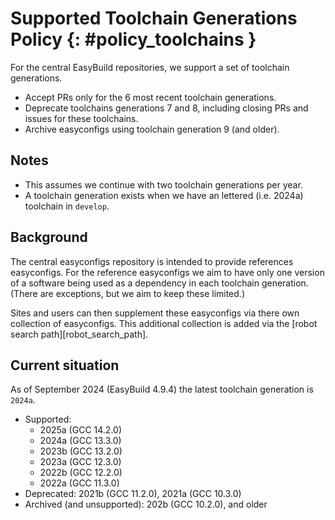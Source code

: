 # Supported Toolchain Generations Policy {: #policy_toolchains }

For the central EasyBuild repositories, we support a set of toolchain generations.

* Accept PRs only for the 6 most recent toolchain generations.
* Deprecate toolchains generations 7 and 8, including closing PRs and issues for these toolchains.
* Archive easyconfigs using toolchain generation 9 (and older).

## Notes

* This assumes we continue with two toolchain generations per year.
* A toolchain generation exists when we have an lettered (i.e. 2024a) toolchain in `develop`.

## Background

The central easyconfigs repository is intended to provide references easyconfigs. For the reference easyconfigs we
aim to have only one version of a software being used as a dependency in each toolchain generation. (There are
exceptions, but we aim to keep these limited.)

Sites and users can then supplement these easyconfigs via there own collection of easyconfigs. This additional
collection is added via the [robot search path][robot_search_path].

## Current situation

As of September 2024 (EasyBuild 4.9.4) the latest toolchain generation is `2024a`.

* Supported:
    * 2025a (GCC 14.2.0)
    * 2024a (GCC 13.3.0)
    * 2023b (GCC 13.2.0)
    * 2023a (GCC 12.3.0)
    * 2022b (GCC 12.2.0)
    * 2022a (GCC 11.3.0)
* Deprecated: 2021b (GCC 11.2.0), 2021a (GCC 10.3.0)
* Archived (and unsupported): 202b (GCC 10.2.0), and older
